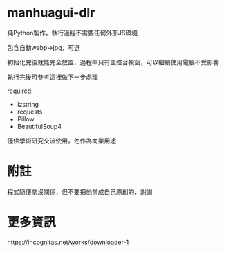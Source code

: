 # manhuagui-dlr

純Python製作，執行過程不需要任何外部JS環境

包含自動webp->jpg，可選

初始化完後就能完全放置，過程中只有主控台視窗，可以繼續使用電腦不受影響

執行完後可參考[這裡](https://github.com/HSSLC/kc-generator)做下一步處理

required:  
* lzstring
* requests
* Pillow
* BeautifulSoup4

僅供學術研究交流使用，勿作為商業用途


# 附註
程式隨便拿沒關係，但不要把他當成自己原創的，謝謝

# 更多資訊
https://incognitas.net/works/downloader-1
